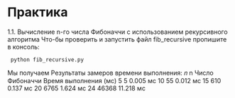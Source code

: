 # Практика 
1.1. Вычисление n-го числа Фибоначчи с использованием рекурсивного алгоритма
Что-бы проверить и запустить файл fib_recursive пропишите в консоль:
```Mysql
 python fib_recursive.py
```
Мы получаем Результаты замеров времени выполнения:
𝑛
n	Число Фибоначчи	Время выполнения (мс)
5	5	0.005 мс
10	55	0.012 мс
15	610	0.137 мс
20	6765	1.624 мс
24	46368	11.218 мс
